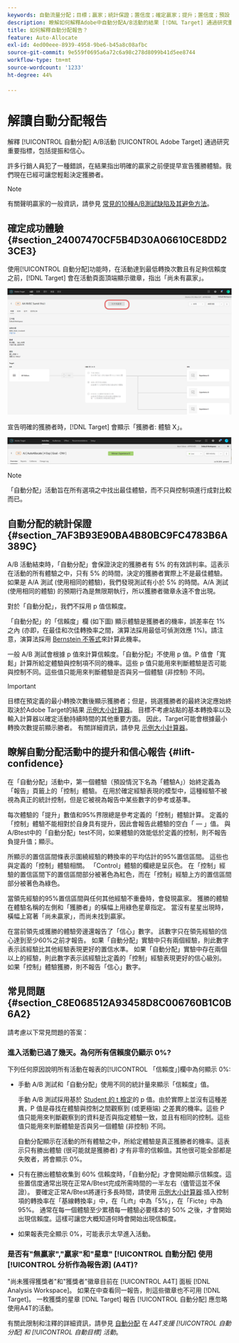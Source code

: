```yaml
---
keywords: 自動流量分配；目標；贏家；統計保證；置信度；確定贏家；提升；置信度；預設；預設經驗；自動分配；自動分配
description: 瞭解如何解釋Adobe中自動分配A/B活動的結果 [!DNL Target] 通過研究重要指標，包括提振和信心。
title: 如何解釋自動分配報告？
feature: Auto-Allocate
exl-id: 4ed00eee-8939-4958-9be6-b45a8c08afbc
source-git-commit: 9e559f0695a6a72c6a98c278d8099b41d5ee8744
workflow-type: tm+mt
source-wordcount: '1233'
ht-degree: 44%

---
```


# 解讀自動分配報告

解釋 [!UICONTROL 自動分配] A/B活動 [!UICONTROL Adobe Target] 通過研究重要指標，包括提振和信心。

許多行銷人員犯了一種錯誤，在結果指出明確的贏家之前便提早宣告獲勝體驗。我們現在已經可讓您輕鬆決定獲勝者。

>[!NOTE]
>
>有關聲明贏家的一般資訊，請參見 [常見的10種A/B測試缺陷及其避免方法](/help/c-activities/t-test-ab/common-ab-testing-pitfalls.md)。

## 確定成功體驗 {#section_24007470CF5B4D30A06610CE8DD23CE3}

使用[!UICONTROL 自動分配]功能時，在活動達到最低轉換次數且有足夠信賴度之前，[!DNL Target] 會在活動頁面頂端顯示徽章，指出「尚未有贏家」。

![無贏家徽章](/help/c-activities/automated-traffic-allocation/assets/no-winner.png)

宣告明確的獲勝者時，[!DNL Target] 會顯示「獲勝者: 體驗 X」。

![](assets/winner.png)

>[!NOTE]
>
>「自動分配」活動旨在所有選項之中找出最佳體驗，而不只與控制項進行成對比較而已。

## 自動分配的統計保證 {#section_7AF3B93E90BA4B80BC9FC4783B6A389C}

A/B 活動結束時，「自動分配」會保證決定的獲勝者有 5% 的有效誤判率。這表示在活動的所有體驗之中，只有 5% 的時間，決定的獲勝者實際上不是最佳體驗。如果是 A/A 測試 (使用相同的體驗)，我們發現測試有小於 5% 的時間。A/A 測試 (使用相同的體驗) 的預期行為是無限期執行，所以獲勝者徽章永遠不會出現。

對於「自動分配」，我們不採用 p 值信賴度。

「自動分配」的「信賴度」欄 (如下圖) 顯示體驗是獲勝者的機率，誤差率在 1% 之內 (亦即，在最佳和次佳轉換率之間，演算法採用最低可偵測效應 1%)。請注意，演算法採用 [Bernstein 不等式](https://en.wikipedia.org/wiki/Bernstein_inequalities_%28probability_theory%29)來計算此機率。

一般 A/B 測試會根據 p 值來計算信賴度。「自動分配」不使用 p 值。P 值會「寬鬆」計算所給定體驗與控制項不同的機率。這些 p 值只能用來判斷體驗是否可能與控制不同。這些值只能用來判斷體驗是否與另一個體驗 (非控制) 不同。

>[!IMPORTANT]
>
>目標在預定義的最小轉換次數後顯示獲勝者；但是，挑選獲勝者的最終決定應始終取決於Adobe Target的結果 [示例大小計算器](https://experienceleague.adobe.com/tools/calculator/testcalculator.html)。 目標不考慮站點的基本轉換率以及輸入計算器以確定活動持續時間的其他重要方面。 因此，Target可能會根據最小轉換次數提前顯示勝者。 有關詳細資訊，請參見 [示例大小計算器](/help/c-activities/t-test-ab/sample-size-determination.md#section_6B8725BD704C4AFE939EF2A6B6E834E6)。

## 瞭解自動分配活動中的提升和信心報告 {#lift-confidence}

在「自動分配」活動中，第一個體驗（預設情況下名為「體驗A」）始終定義為「報告」頁籤上的「控制」體驗。 在用於確定經驗表現的模型中，這種經驗不被視為真正的統計控制，但是它被視為報告中某些數字的參考或基準。

每次體驗的「提升」數值和95%界限總是參考定義的「控制」體驗計算。 定義的「控制」體驗不能相對於自身具有提升，因此會報告此體驗的空白「 — 」值。 與A/Btest中的「自動分配」test不同，如果體驗的效能低於定義的控制，則不報告負提升值；顯示。

所顯示的置信區間條表示圍繞經驗的轉換率的平均估計的95%置信區間。 這些也與定義的「控制」體驗相關。 「Control」體驗的欄總是呈灰色。 在「控制」經驗的置信區間下的置信區間部分被著色為紅色，而在「控制」經驗上方的置信區間部分被著色為綠色。

當領先經驗的95%置信區間與任何其他經驗不重疊時，會發現贏家。 獲勝的體驗在體驗名稱的左側和「獲勝者」的橫幅上用綠色星章指定。 當沒有星星出現時，橫幅上寫著「尚未贏家」，而尚未找到贏家。

在當前領先或獲勝的體驗旁邊還報告了「信心」數字。 該數字只在領先經驗的信心達到至少60%之前才報告。 如果「自動分配」實驗中只有兩個經驗，則此數字表示該經驗比其他經驗表現更好的置信水準。 如果「自動分配」實驗中存在兩個以上的經驗，則此數字表示該經驗比定義的「控制」經驗表現更好的信心級別。 如果「控制」體驗獲勝，則不報告「信心」數字。

## 常見問題 {#section_C8E068512A93458D8C006760B1C0B6A2}

請考慮以下常見問題的答案：

### 進入活動已過了幾天。為何所有信賴度仍顯示 0%?

下列任何原因說明所有活動在報表的[!UICONTROL 「信賴度」]欄中為何顯示 0%:

* 手動 A/B 測試和「自動分配」使用不同的統計量來顯示「信賴度」值。

   手動 A/B 測試採用基於 [Student 的 t 檢定](https://en.wikipedia.org/wiki/Student%27s_t-test)的 p 值。由於實際上並沒有這種差異，P 值是尋找在體驗與控制之間觀察到 (或更極端) 之差異的機率。這些 P 值只能用來判斷觀察到的資料是否與指定體驗一致，並且有相同的控制。這些值只能用來判斷體驗是否與另一個體驗 (非控制) 不同。

   自動分配顯示在活動的所有體驗之中，所給定體驗是真正獲勝者的機率。這表示只有勝出體驗 (很可能就是獲勝者) 才有非零的信賴值。其他很可能全部都是失敗者，將會顯示 0%。

* 只有在勝出體驗收集到 60% 信賴度時，「自動分配」才會開始顯示信賴度。這些置信度通常出現在正常A/Btest完成所需時間的一半左右（儘管這並不保證）。 要確定正常A/Btest將運行多長時間，請使用 [示例大小計算器](https://experienceleague.adobe.com/tools/calculator/testcalculator.html):插入控制項的轉換率在「基線轉換率」中，在「Lift」中為「5%」，在「Ficte」中為95%。 通常在每一個體驗至少累積每一體驗必要樣本的 50% 之後，才會開始出現信賴度。這樣可讓您大概知道何時會開始出現信賴度。
* 如果報表完全顯示 0%，可能表示太早進入活動。

### 是否有&quot;無贏家&quot;,&quot;贏家&quot;和&quot;星章&quot; [!UICONTROL 自動分配] 使用 [!UICONTROL 分析作為報告源] (A4T)?

&quot;尚未獲得獲獎者&quot;和&quot;獲獎者&quot;徽章目前在 [!UICONTROL A4T] 面板 [!DNL Analysis Workspace]。 如果在中查看同一報告，則這些徽章也不可用 [!DNL Target]。 一枚獲獎的星章 [!DNL Target] 報告 [!UICONTROL 自動分配] 應忽略使用A4T的活動。

有關此限制和注釋的詳細資訊，請參見 [自動分配](/help/c-integrating-target-with-mac/a4t/a4t-at-aa.md#aa) 在 *A4T支援 [!UICONTROL 自動分配] 和 [!UICONTROL 自動目標] 活動*。


